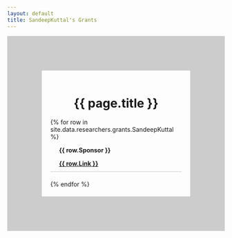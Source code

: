 ```yaml
---
layout: default
title: SandeepKuttal's Grants
---
```

<div style="display: flex; flex-direction: column; align-items: left; border: 80px solid #ccc; padding: 20px;">
  <h1 style="text-align: center;">{{ page.title }}</h1>
  {% for row in site.data.researchers.grants.SandeepKuttal %}
  <div style="text-align: left; margin-bottom: 20px; border-bottom: 1px solid #ccc; padding-bottom: 10px;">
      <div style="font-weight: bold; margin-top: 5px; margin-left: 20px;">
        <p>{{ row.Sponsor }} </p>
        <!-- &nsbp; -->
         <a href="{{row.Link}}">{{ row.Link }}</a>
      </div>
  </div>
  {% endfor %}
</div>



